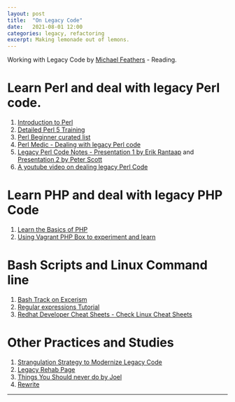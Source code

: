 ```yaml
---
layout: post
title:  "On Legacy Code"
date:   2021-08-01 12:00
categories: legacy, refactoring
excerpt: Making lemonade out of lemons.
---
```


Working with Legacy Code by [Michael Feathers](https://www.amazon.ca/Working-Effectively-Legacy-Michael-Feathers/dp/0131177052) - Reading.

# Learn Perl and deal with legacy Perl code.
1. [Introduction to Perl](https://www.tutorialspoint.com/perl/index.htm)
2. [Detailed Perl 5 Training](https://www.linkedin.com/learning/perl-5-essential-training)
3. [Perl Beginner curated list](https://perl-begin.org/)
4. [Perl Medic - Dealing with legacy Perl code](https://www.oreilly.com/library/view/perl-medic-transforming/0201795264/)
5. [Legacy Perl Code Notes - Presentation 1 by Erik Rantaap](https://www.slideshare.net/erikmsp/working-effectively-with-legacy-perl-code) and [Presentation 2 by Peter Scott](https://www.slideshare.net/oreillymedia/dealing-with-legacy-perl-code-peter-scott)
6. [A youtube video on dealing legacy Perl Code](https://www.youtube.com/watch?v=LrVof7keRBI&list=WL&index=3)

# Learn PHP and deal with legacy PHP Code
1. [Learn the Basics of PHP](https://www.youtube.com/playlist?list=PLOLrQ9Pn6caxGVGMP1D27Y8-AWY4dHqBx)
2. [Using Vagrant PHP Box to experiment and learn](https://www.youtube.com/c/Digitalocean/search?query=Vagrant)

# Bash Scripts and Linux Command line
1. [Bash Track on Excerism](https://exercism.io/my/tracks/bash)
2. [Regular expressions Tutorial](https://www.youtube.com/watch?v=sa-TUpSx1JA)
3. [Redhat Developer Cheat Sheets - Check Linux Cheat Sheets](https://developers.redhat.com/cheatsheets)

# Other Practices and Studies
1. [Strangulation Strategy to Modernize Legacy Code](https://paulhammant.com/2013/07/14/legacy-application-strangulation-case-studies/)
2. [Legacy Rehab Page](https://martinfowler.com/tags/legacy%20rehab.html)
3. [Things You Should never do by Joel](https://www.joelonsoftware.com/2000/04/06/things-you-should-never-do-part-i/)
4. [Rewrite](https://signalvnoise.com/posts/3959-rewrite-why-basecamp-3-is-a-brand-new-code)

---
